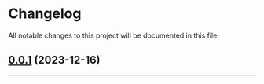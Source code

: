 <!--- BEGIN HEADER -->
# Changelog

All notable changes to this project will be documented in this file.
<!--- END HEADER -->

## [0.0.1](https://github.com/kristos80/pdo-factory/compare/0.0.0...v0.0.1) (2023-12-16)


---


